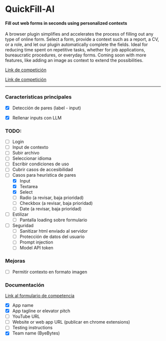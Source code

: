 # QuickFill-AI
#### **Fill out web forms in seconds using personalized contexts**

A browser plugin simplifies and accelerates the process of filling out any type of online form. Select a form, provide a context such as a report, a CV, or a role, and let our plugin automatically complete the fields. Ideal for reducing time spent on repetitive tasks, whether for job applications, bureaucratic procedures, or everyday forms. Coming soon with more features, like adding an image as context to extend the possibilities.

[Link de competición](https://ai.google.dev/competition)

[Link de competición](https://ai.google.dev/competition)

---

### Características principales
- [x] Detección de pares (label - input)
- [x] Rellenar inputs con LLM


### TODO:
- [ ] Login
- [ ] Input de contexto
- [ ] Subir archivo
- [ ] Seleccionar idioma
- [ ] Escribir condiciones de uso
- [ ] Cubrir casos de accesibilidad
- [ ] Casos para heurística de pares
    - [x] Input
    - [x] Textarea
    - [x] Select
    - [ ] Radio (a revisar, baja prioridad)
    - [ ] Checkbox (a revisar, baja prioridad)
    - [ ] Date (a revisar, baja prioridad)
- [ ] Estilizar
    - [ ] Pantalla loading sobre formulario
- [ ] Seguridad
    - [ ] Sanitizar html enviado al servidor
    - [ ] Protección de datos del usuario
    - [ ] Prompt injection
    - [ ] Model API token

### Mejoras
- [ ] Permitir contexto en formato imagen

### Documentación
[Link al formulario de competencia](https://docs.google.com/forms/d/e/1FAIpQLSczzeNmPUo6yiS_TfULziyEO8gzc1WFYX3yal62KzrQgeoa1g/viewform?embedded=true&pli=1)
- [x] App name
- [x] App tagline or elevator pitch
- [ ] YouTube URL
- [ ] Website or web app URL (publicar en chrome extensions)
- [ ] Testing instructions
- [x] Team name (ByeBytes)